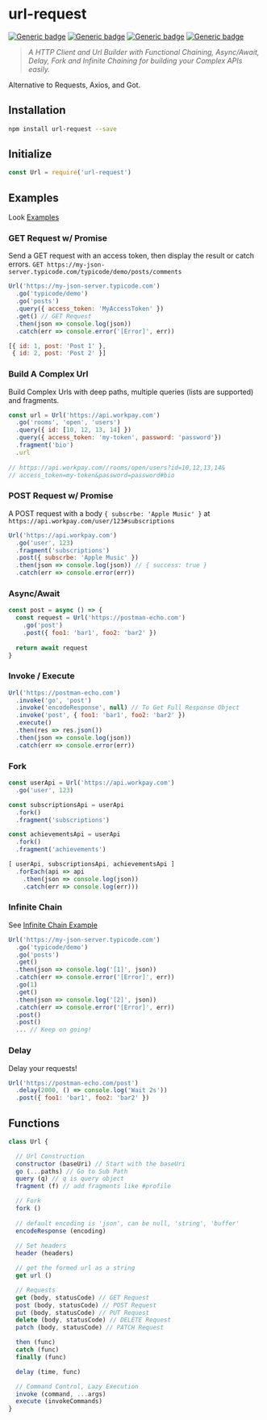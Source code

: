 # url-request

[![Generic badge](https://img.shields.io/badge/build-1k-success.svg)](https://shields.io/) [![Generic badge](https://img.shields.io/badge/tests-100%-brightgreen.svg)](https://shields.io/)
[![Generic badge](https://img.shields.io/badge/async/await-yes-0390fc.svg)](https://shields.io/) [![Generic badge](https://img.shields.io/badge/functional-yes-fa166a.svg)](https://shields.io/)

> _A HTTP Client and Url Builder with Functional Chaining, Async/Await, Delay, Fork and Infinite Chaining for building your Complex APIs easily._

Alternative to Requests, Axios, and Got.

## Installation

```sh
npm install url-request --save
```

## Initialize

```js
const Url = require('url-request')
```

## Examples

Look [Examples](/examples)

### GET Request w/ Promise

Send a GET request with an access token, then display the result or catch errors.
`GET https://my-json-server.typicode.com/typicode/demo/posts/comments`

```js
Url('https://my-json-server.typicode.com')
  .go('typicode/demo')
  .go('posts')
  .query({ access_token: 'MyAccessToken' })
  .get() // GET Request
  .then(json => console.log(json)) 
  .catch(err => console.error('[Error]', err))
```
```js
[{ id: 1, post: 'Post 1' },
 { id: 2, post: 'Post 2' }]
```

### Build A Complex Url

Build Complex Urls with deep paths, multiple queries (lists are supported) and fragments.

```js
const url = Url('https://api.workpay.com')
  .go('rooms', 'open', 'users')
  .query({ id: [10, 12, 13, 14] })
  .query({ access_token: 'my-token', password: 'password'})
  .fragment('bio')
  .url
  
// https://api.workpay.com//rooms/open/users?id=10,12,13,14&
// access_token=my-token&password=password#bio
```

### POST Request w/ Promise

A POST request with a body `{ subscrbe: 'Apple Music' }` at `https://api.workpay.com/user/123#subscriptions`

```js
Url('https://api.workpay.com')
  .go('user', 123)
  .fragment('subscriptions')
  .post({ subscrbe: 'Apple Music' })
  .then(json => console.log(json)) // { success: true }
  .catch(err => console.error(err))
```

### Async/Await

```js
const post = async () => {
  const request = Url('https://postman-echo.com')
    .go('post')
    .post({ foo1: 'bar1', foo2: 'bar2' })
  
  return await request
}
```

### Invoke / Execute

```js
Url('https://postman-echo.com')
  .invoke('go', 'post')
  .invoke('encodeResponse', null) // To Get Full Response Object
  .invoke('post', { foo1: 'bar1', foo2: 'bar2' })
  .execute()
  .then(res => res.json())
  .then(json => console.log(json))
  .catch(err => console.error(err))
```

### Fork

```js
const userApi = Url('https://api.workpay.com')
  .go('user', 123)

const subscriptionsApi = userApi
  .fork()
  .fragment('subscriptions')

const achievementsApi = userApi
  .fork()
  .fragment('achievements')

[ userApi, subscriptionsApi, achievementsApi ]
  .forEach(api => api
    .then(json => console.log(json))
    .catch(err => console.log(err)))
```

### Infinite Chain

See [Infinite Chain Example](/examples/infinite-chain.js)

```js
Url('https://my-json-server.typicode.com')
  .go('typicode/demo')
  .go('posts')
  .get()
  .then(json => console.log('[1]', json)) 
  .catch(err => console.error('[Error]', err))
  .go(1)
  .get()
  .then(json => console.log('[2]', json)) 
  .catch(err => console.error('[Error]', err))
  .post()
  .post()
  ... // Keep on going!
```

### Delay

Delay your requests!

```js
Url('https://postman-echo.com/post')
  .delay(2000, () => console.log('Wait 2s'))
  .post({ foo1: 'bar1', foo2: 'bar2' })

```

## Functions

```js
class Url {

  // Url Construction
  constructor (baseUri) // Start with the baseUri
  go (...paths) // Go to Sub Path
  query (q) // q is query object
  fragment (f) // add fragments like #profile

  // Fork
  fork ()
  
  // default encoding is 'json', can be null, 'string', 'buffer'
  encodeResponse (encoding) 
  
  // Set headers
  header (headers) 

  // get the formed url as a string
  get url ()

  // Requests
  get (body, statusCode) // GET Request
  post (body, statusCode) // POST Request
  put (body, statusCode) // PUT Request
  delete (body, statusCode) // DELETE Request
  patch (body, statusCode) // PATCH Request

  then (func)
  catch (func)
  finally (func)

  delay (time, func)

  // Command Control, Lazy Execution
  invoke (command, ...args)
  execute (invokeCommands)
}
```
